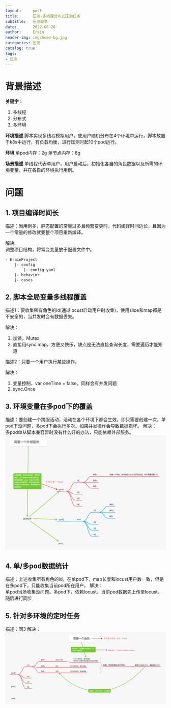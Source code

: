 ```yaml
---
layout:     post
title:      压测-多线程分布式压测任务
subtitle:   压测脚本
date:       2022-06-20
author:     Erain
header-img: img/home-bg.jpg
categories: 压测
catalog: true
tags:
- 压测
---
```


# 背景描述
**关键字**：
1. 多线程
2. 分布式
3. 多环境

**环境描述**
脚本实现多线程模拟用户，使用户随机分布在4个环境中运行，脚本放置于k8s中运行，有负载均衡，进行压测时起10个pod运行。

**环境**
单pod内存：2g
单节点内存：8g

**场景描述**
单线程代表单用户，用户启动后，初始化各自的角色数据以及所需的环境变量，并在各自的环境执行用例。

# 问题
## 1. 项目编译时间长
描述：当用例多，静态配置的常量过多且频繁变更时，代码编译时间边长，且因为一个常量的修改就要整个项目重新编译。

解决:   
调整项目结构，将常变变量放于配置文件中。
```
- ErainProject
    |- config
        |- config.yaml
    |- behavior
    |- cases
```

## 2. 脚本全局变量多线程覆盖
描述1：要收集所有角色的id(通过locust启动用户时收集)，使用slice和map都是不安全的，当并发时会有数据丢失。

解决：  
1. 加锁，Mutex
2. 直接用sync.map，方便又快乐，缺点是无法直接查询长度，需要遍历才能知道

描述2：只要一个用户执行某些操作。

解决：
1. 变量控制，var oneTime = false。同样会有并发问题
2. sync.Once

## 3. 环境变量在多pod下的覆盖
描述：要创建一个跨服活动，活动在各个环境下都会生效，即只需要创建一次，单pod下没问题，多pod下会执行多次。如果并发操作会导致数据损坏。
解决：  
多pod单从脚本兼容暂时没有什么好的办法，只能依赖外部服务。
![](/img/post/环境变量在多pod下的覆盖.png)

## 4. 单/多pod数据统计
描述：上述收集所有角色的id，在单pod下，map长度和locust用户数一致，但是在多pod下，只能收集当前pod所在用户。
解决：  
单pod当场收集没问题。多pod下，依赖locust，当前pod数据先上传至locust，随后进行同步

## 5. 针对多环境的定时任务
描述：同3
解决：
![](/img/post/针对多环境的定时任务.png)
